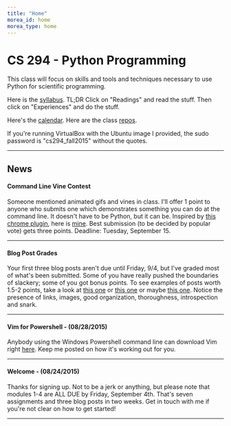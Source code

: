 ```yaml
---
title: "Home"
morea_id: home
morea_type: home
---
```


# CS 294 - Python Programming

This class will focus on skills and tools and techniques necessary to use Python for scientific programming.

Here is the [syllabus](http://tinyurl.com/cs294-python-syllabus). TL;DR Click on "Readings" and read the stuff. Then click on "Experiences" and do the stuff.

Here's the [calendar](http://tinyurl.com/cs294-python-calendar). Here are the class [repos](https://github.com/cs294-python/).

If you're running VirtualBox with the Ubuntu image I provided, the sudo password is "cs294_fall2015" without the quotes.

<hr />

## News

#### Command Line Vine Contest

Someone mentioned animated gifs and vines in class. I'll offer 1 point to anyone who submits one which demonstrates something you can do at the command line. It doesn't have to be Python, but it can be. Inspired by [this chrome plugin](https://chrome.google.com/webstore/detail/cloud-to-butt-plus/apmlngnhgbnjpajelfkmabhkfapgnoai), here is [mine](http://imgur.com/Dgk4Le9). Best submission (to be decided by popular vote) gets three points. Deadline: Tuesday, September 15.

<hr />

#### Blog Post Grades

Your first three blog posts aren't due until Friday, 9/4, but I've graded most of what's been submitted. Some of you have really pushed the boundaries of slackery; some of you got bonus points. To see examples of posts worth 1.5-2 points, take a look at [this one](http://gigaelectronvolts.tumblr.com/post/127461192421/data-sharing) or [this one](https://johfa.wordpress.com/2015/08/25/the-development-environment/) or maybe [this one](https://mkb0517.wordpress.com/2015/08/26/describing-my-dev-environment-because-apparently-thats-a-thing/). Notice the presence of links, images, good organization, thoroughness, introspection and snark.

<hr />

#### Vim for Powershell - (08/28/2015)

Anybody using the Windows Powershell command line can download Vim right [here](http://www.vim.org/download.php#pc). Keep me posted on how it's working out for you.

<hr />

#### Welcome - (08/24/2015)

Thanks for signing up. Not to be a jerk or anything, but please note that modules 1-4 are ALL DUE by Friday, September 4th. That's seven assignments and three blog posts in two weeks. Get in touch with me if you're not clear on how to get started!

<hr />
